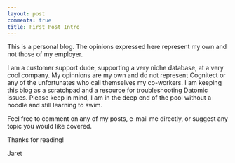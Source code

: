 ```yaml
---
layout: post
comments: true
title: First Post Intro
---
```


This is a personal blog. The opinions expressed here represent my own and not those of my employer.

I am a customer support dude, supporting a very niche database, at a very cool company.
My opinnions are my own and do not represent Cognitect or any of the unfortunates who call themselves my co-workers.
I am keeping this blog as a scratchpad and a resource for troubleshooting Datomic issues. 
Please keep in mind, I am in the deep end of the pool without a noodle and still learning to swim.

Feel free to comment on any of my posts, e-mail me directly, or suggest any topic you would like covered.

Thanks for reading!

Jaret

